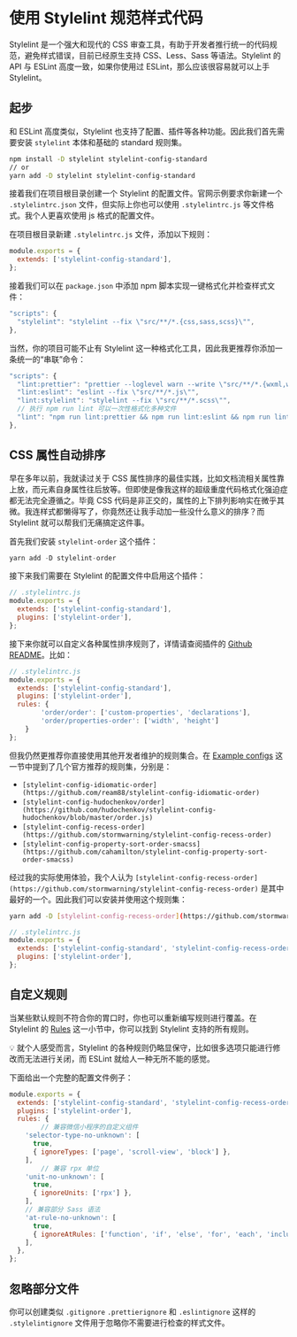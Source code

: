 # 使用 Stylelint 规范样式代码

Stylelint 是一个强大和现代的 CSS 审查工具，有助于开发者推行统一的代码规范，避免样式错误，目前已经原生支持 CSS、Less、Sass 等语法。Stylelint 的 API 与 ESLint 高度一致，如果你使用过 ESLint，那么应该很容易就可以上手 Stylelint。

## 起步

和 ESLint 高度类似，Stylelint 也支持了配置、插件等各种功能。因此我们首先需要安装 `stylelint` 本体和基础的 standard 规则集。

```bash
npm install -D stylelint stylelint-config-standard
// or
yarn add -D stylelint stylelint-config-standard
```

接着我们在项目根目录创建一个 Stylelint 的配置文件。官网示例要求你新建一个 `.stylelintrc.json` 文件，但实际上你也可以使用  `.stylelintrc.js` 等文件格式。我个人更喜欢使用 js 格式的配置文件。

在项目根目录新建 `.stylelintrc.js` 文件，添加以下规则：

```jsx
module.exports = {
  extends: ['stylelint-config-standard'],
};
```

接着我们可以在 `package.json` 中添加 npm 脚本实现一键格式化并检查样式文件：

```jsx
"scripts": {
  "stylelint": "stylelint --fix \"src/**/*.{css,sass,scss}\"",
},
```

当然，你的项目可能不止有 Stylelint 这一种格式化工具，因此我更推荐你添加一条统一的“串联”命令：

```jsx
"scripts": {
  "lint:prettier": "prettier --loglevel warn --write \"src/**/*.{wxml,wxss,scss,wxs,json,md}\"",
  "lint:eslint": "eslint --fix \"src/**/*.js\"",
  "lint:stylelint": "stylelint --fix \"src/**/*.scss\"",
  // 执行 npm run lint 可以一次性格式化多种文件
  "lint": "npm run lint:prettier && npm run lint:eslint && npm run lint:stylelint",
},
```

## CSS 属性自动排序

早在多年以前，我就读过关于 CSS 属性排序的最佳实践，比如文档流相关属性靠上放，而元素自身属性往后放等。但即使是像我这样的超级重度代码格式化强迫症都无法完全遵循之。毕竟 CSS 代码是非正交的，属性的上下排列影响实在微乎其微。我连样式都懒得写了，你竟然还让我手动加一些没什么意义的排序？而 Stylelint 就可以帮我们无痛搞定这件事。

首先我们安装 `stylelint-order` 这个插件：

```jsx
yarn add -D stylelint-order
```

接下来我们需要在 Stylelint 的配置文件中启用这个插件：

```jsx
// .stylelintrc.js
module.exports = {
  extends: ['stylelint-config-standard'],
  plugins: ['stylelint-order'],
};
```

接下来你就可以自定义各种属性排序规则了，详情请查阅插件的 [Github README](https://github.com/hudochenkov/stylelint-order)。比如：

```jsx
// .stylelintrc.js
module.exports = {
  extends: ['stylelint-config-standard'],
  plugins: ['stylelint-order'],
  rules: {
		'order/order': ['custom-properties', 'declarations'],
		'order/properties-order': ['width', 'height']
	}
};
```

但我仍然更推荐你直接使用其他开发者维护的规则集合。在 [Example configs](https://github.com/hudochenkov/stylelint-order#example-configs) 这一节中提到了几个官方推荐的规则集，分别是：

- `[stylelint-config-idiomatic-order](https://github.com/ream88/stylelint-config-idiomatic-order)`
- `[stylelint-config-hudochenkov/order](https://github.com/hudochenkov/stylelint-config-hudochenkov/blob/master/order.js)`
- `[stylelint-config-recess-order](https://github.com/stormwarning/stylelint-config-recess-order)`
- `[stylelint-config-property-sort-order-smacss](https://github.com/cahamilton/stylelint-config-property-sort-order-smacss)`

经过我的实际使用体验，我个人认为 `[stylelint-config-recess-order](https://github.com/stormwarning/stylelint-config-recess-order)` 是其中最好的一个。因此我们可以安装并使用这个规则集：

```bash
yarn add -D [stylelint-config-recess-order](https://github.com/stormwarning/stylelint-config-recess-order)
```

```jsx
// .stylelintrc.js
module.exports = {
  extends: ['stylelint-config-standard', 'stylelint-config-recess-order'],
  plugins: ['stylelint-order'],
};
```

## 自定义规则

当某些默认规则不符合你的胃口时，你也可以重新编写规则进行覆盖。在 Stylelint 的 [Rules](https://stylelint.io/user-guide/rules/list/) 这一小节中，你可以找到 Stylelint 支持的所有规则。

<aside>
💡 就个人感受而言，Stylelint 的各种规则仍略显保守，比如很多选项只能进行修改而无法进行关闭，而 ESLint 就给人一种无所不能的感觉。

</aside>

下面给出一个完整的配置文件例子：

```jsx
module.exports = {
  extends: ['stylelint-config-standard', 'stylelint-config-recess-order'],
  plugins: ['stylelint-order'],
  rules: {
		// 兼容微信小程序的自定义组件
    'selector-type-no-unknown': [
      true,
      { ignoreTypes: ['page', 'scroll-view', 'block'] },
    ],
		// 兼容 rpx 单位
    'unit-no-unknown': [
      true,
      { ignoreUnits: ['rpx'] },
    ],
    // 兼容部分 Sass 语法
    'at-rule-no-unknown': [
      true,
      { ignoreAtRules: ['function', 'if', 'else', 'for', 'each', 'include', 'mixin', 'return'] },
    ],
  },
};
```

## 忽略部分文件

你可以创建类似 `.gitignore` `.prettierignore` 和 `.eslintignore` 这样的 `.stylelintignore` 文件用于忽略你不需要进行检查的样式文件。